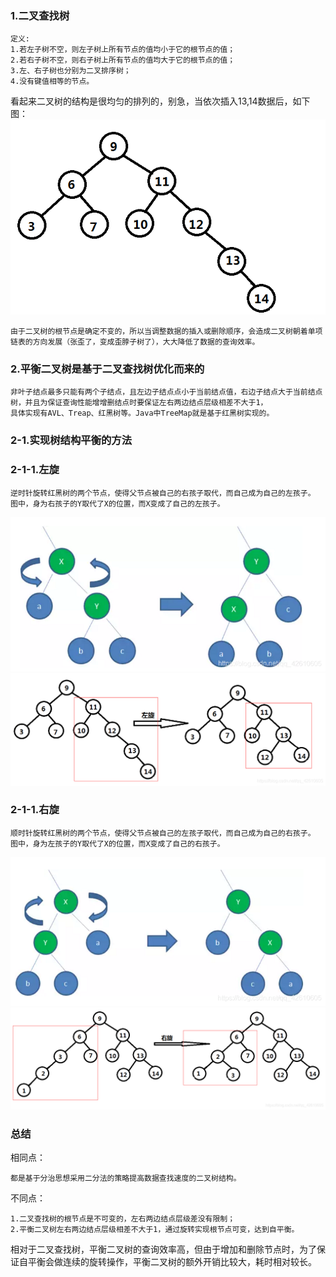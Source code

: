 

### 1.二叉查找树
```
定义:
1.若左子树不空，则左子树上所有节点的值均小于它的根节点的值；
2.若右子树不空，则右子树上所有节点的值均大于它的根节点的值；
3.左、右子树也分别为二叉排序树；
4.没有键值相等的节点。
```

看起来二叉树的结构是很均匀的排列的，别急，当依次插入13,14数据后，如下图：
![](./树17.png)

```
由于二叉树的根节点是确定不变的，所以当调整数据的插入或删除顺序，会造成二叉树朝着单项链表的方向发展（张歪了，变成歪脖子树了），大大降低了数据的查询效率。
```

### 2.平衡二叉树是基于二叉查找树优化而来的
```
非叶子结点最多只能有两个子结点，且左边子结点点小于当前结点值，右边子结点大于当前结点树，并且为保证查询性能增增删结点时要保证左右两边结点层级相差不大于1，
具体实现有AVL、Treap、红黑树等。Java中TreeMap就是基于红黑树实现的。
```

### 2-1.实现树结构平衡的方法

### 2-1-1.左旋
```
逆时针旋转红黑树的两个节点，使得父节点被自己的右孩子取代，而自己成为自己的左孩子。
图中，身为右孩子的Y取代了X的位置，而X变成了自己的左孩子。
```
![](./树18.png)
![](./树19.png)

### 2-1-1.右旋
```
顺时针旋转红黑树的两个节点，使得父节点被自己的左孩子取代，而自己成为自己的右孩子。
图中，身为左孩子的Y取代了X的位置，而X变成了自己的右孩子。
```
![](./树20.png)
![](./树21.png)

### 总结
相同点：
```
都是基于分治思想采用二分法的策略提高数据查找速度的二叉树结构。
```

不同点：
```
1.二叉查找树的根节点是不可变的，左右两边结点层级差没有限制；
2.平衡二叉树左右两边结点层级相差不大于1，通过旋转实现根节点可变，达到自平衡。
```
相对于二叉查找树，平衡二叉树的查询效率高，但由于增加和删除节点时，为了保证自平衡会做连续的旋转操作，平衡二叉树的额外开销比较大，耗时相对较长。